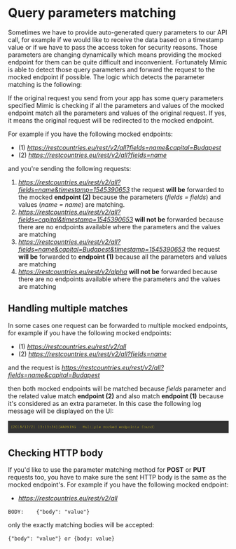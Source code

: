 # Query parameters matching

Sometimes we have to provide auto-generated query parameters to our API call, for example if we would like to receive the data based on a timestamp value or if we have to pass the access token for security reasons. Those parameters are changing dynamically which means providing the mocked endpoint for them can be quite difficult and inconvenient. Fortunately Mimic is able to detect those query parameters and forward the request to the mocked endpoint if possible. The logic which detects the parameter matching is the following:

If the original request you send from your app has some query parameters specified Mimic is checking if all the parameters and values of the mocked endpoint match all the parameters and values of the original request. If yes, it means the original request will be redirected to the mocked endpoint. 

For example if you have the following mocked endpoints:
- (1) *https://restcountries.eu/rest/v2/all?fields=name&capital=Budapest*
- (2) *https://restcountries.eu/rest/v2/all?fields=name*

and you're sending the following requests:

1. *https://restcountries.eu/rest/v2/all?fields=name&timestamp=1545390653* the request **will be** forwarded to the mocked **endpoint (2)** because the parameters (*fields = fields*) and values (*name = name*) are matching.
2. *https://restcountries.eu/rest/v2/all?fields=capital&timestamp=1545390653* **will not  be** forwarded because there are no endpoints available where the parameters and the values are matching
3. *https://restcountries.eu/rest/v2/all?fields=name&capital=Budapest&timestamp=1545390653* the request **will be** forwarded to **endpoint (1)** because all the parameters and values are matching
4. *https://restcountries.eu/rest/v2/alpha* **will not  be**  forwarded because there are no endpoints available where the parameters and the values are matching

## Handling multiple matches

In some cases one request can be forwarded to multiple mocked endpoints, for example if you have the following mocked endpoints:
- (1) *https://restcountries.eu/rest/v2/all*
- (2) *https://restcountries.eu/rest/v2/all?fields=name*

and the request is
*https://restcountries.eu/rest/v2/all?fields=name&capital=Budapest*

then both mocked endpoints will be matched because *fields* parameter and the related value match **endpoint (2)** and also match **endpoint (1)** because it's considered as an extra parameter. In this case the following log message will be displayed on the UI:

![Multiple matching endpoints found](../Images/multiple_matches.png 'Multiple matching endpoints found')

## Checking HTTP body

If you'd like to use the parameter matching method for **POST** or **PUT** requests too, you have to make sure the sent HTTP body is the same as the mocked endpoint's. 
For example if you have the following mocked endpoint:
- *https://restcountries.eu/rest/v2/all*
```
BODY:    {"body": "value"}
```
only the exactly matching bodies will be accepted:  
```
{"body": "value"} or {body: value}
```

